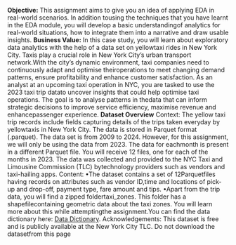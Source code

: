 **Objective:**
This assignment aims to give you an idea of applying EDA in real-world scenarios. In addition tousing the techniques that you have learnt in the EDA module, you will develop a basic understandingof analytics for real-world situations, how to integrate them into a narrative and draw usable insights.
**Business Value:**
In this case study, you will learn about exploratory data analytics with the help of a data set on yellowtaxi rides in New York City. Taxis play a crucial role in New York City’s urban transport network.With the city’s dynamic environment, taxi companies need to continuously adapt and optimise theiroperations to meet changing demand patterns, ensure profitability and enhance customer satisfaction.
As an analyst at an upcoming taxi operation in NYC, you are tasked to use the 2023 taxi trip datato uncover insights that could help optimise taxi operations. The goal is to analyse patterns in thedata that can inform strategic decisions to improve service efficiency, maximise revenue and enhancepassenger experience.
**Dataset Overview**
Context:
The yellow taxi trip records include fields capturing details of the trips taken everyday by yellowtaxis in New York City. The data is stored in Parquet format (.parquet). The data set is from 2009 to 2024. However, for this assignment, we will only be using the data from 2023. The data for eachmonth is present in a different Parquet file. You will receive 12 files, one for each of the months in 2023. The data was collected and provided to the NYC Taxi and Limousine Commission (TLC) bytechnology providers such as vendors and taxi-hailing apps.
Content:
•The dataset contains a set of 12Parquetfiles having records on attributes such as vendor ID,time and locations of pick-up and drop-off, payment type, fare amount and tips.
•Apart from the trip data, you will find a zipped foldertaxi_zones. This folder has a shapefilecontaining geometric data about the taxi zones. You will learn more about this while attemptingthe assignment.You can find the data dictionary here: [Data Dictionary](https://www.nyc.gov/assets/tlc/downloads/pdf/data_dictionary_trip_records_yellow.pdf).
Acknowledgements:
This dataset is free and is publicly available at the New York City TLC. Do not download the datasetfrom this page
